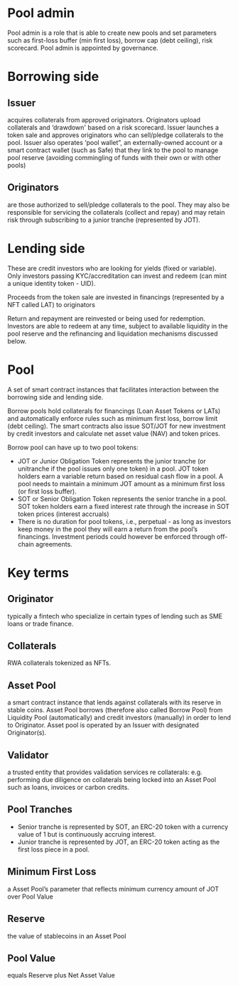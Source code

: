 # Pool admin
Pool admin is a role that is able to create new pools and set parameters such as first-loss buffer (min first loss), borrow cap (debt ceiling), risk scorecard. Pool admin is appointed by governance.

# Borrowing side 
## Issuer 
acquires collaterals from approved originators. Originators upload collaterals and ‘drawdown' based on a risk scorecard. Issuer launches a token sale and approves originators who can sell/pledge collaterals to the pool. Issuer also operates ‘pool wallet”, an externally-owned account or a smart contract wallet (such as Safe) that they link to the pool to manage pool reserve (avoiding commingling of funds with their own or with other pools)

## Originators 
are those authorized to sell/pledge collaterals to the pool. They may also be responsible for servicing the collaterals (collect and repay) and may retain risk through subscribing to a junior tranche (represented by JOT).

# Lending side 
These are credit investors who are looking for yields (fixed or variable). Only investors passing KYC/accreditation can invest and redeem (can mint a unique identity token - UID). 

Proceeds from the token sale are invested in financings (represented by a NFT called LAT) to originators

Return and repayment are reinvested or being used for redemption. Investors are able to redeem at any time, subject to available liquidity in the pool reserve and the refinancing and liquidation mechanisms discussed below. 

# Pool 
A set of smart contract instances that facilitates interaction between the borrowing side and lending side. 

Borrow pools hold collaterals for financings (Loan Asset Tokens or LATs) and automatically enforce rules such as minimum first loss, borrow limit (debt ceiling). The smart contracts also issue SOT/JOT for new investment by credit investors and calculate net asset value (NAV) and token prices.

Borrow pool can have up to two pool tokens:
- JOT or Junior Obligation Token represents the junior tranche (or unitranche if the pool issues only one token) in a pool. JOT token holders earn a variable return based on residual cash flow in a pool. A pool needs to maintain a minimum JOT amount as a minimum first loss (or first loss buffer).
- SOT or Senior Obligation Token represents the senior tranche in a pool. SOT token holders earn a fixed interest rate through the increase in SOT token prices (interest accruals)
- There is no duration for pool tokens, i.e., perpetual - as long as investors keep money in the pool they will earn a return from the pool’s financings. Investment periods could however be enforced through off-chain agreements.

# Key terms

## Originator 
typically a fintech who specialize in certain types of lending such as SME loans or trade finance. 

## Collaterals 
RWA collaterals tokenized as NFTs.

## Asset Pool 
a smart contract instance that lends against collaterals with its reserve in stable coins. Asset Pool borrows (therefore also called Borrow Pool) from Liquidity Pool (automatically) and credit investors (manually) in order to lend to Originator. Asset pool is operated by an Issuer with designated Originator(s).

## Validator 
a trusted entity that provides validation services re collaterals: e.g. performing due diligence on collaterals being locked into an Asset Pool such as loans, invoices or carbon credits.

## Pool Tranches
- Senior tranche is represented by SOT, an ERC-20 token with a currency value of 1 but is continuously accruing interest. 
- Junior tranche is represented by JOT, an ERC-20 token acting as the first loss piece in a pool. 

## Minimum First Loss 
a Asset Pool’s parameter that reflects minimum currency amount of JOT over Pool Value

## Reserve 

the value of stablecoins in an Asset Pool

## Pool Value 
equals Reserve plus Net Asset Value
